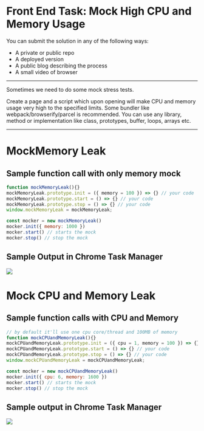 # Front End Task: Mock High CPU and Memory Usage

You can submit the solution in any of the following ways:

- A private or public repo
- A deployed version
- A public blog describing the process
- A small video of browser

---

Sometimes we need to do some mock stress tests. 

Create a page and a script which upon opening will make CPU and memory usage very high to the specified limits. Some bundler like webpack/browserify/parcel is recommended. You can use any library, method or implementation like class, prototypes, buffer, loops, arrays etc.

---
# MockMemory Leak
## Sample function call with only memory mock
```js
function mockMemoryLeak(){}
mockMemoryLeak.prototype.init = ({ memory = 100 }) => {} // your code
mockMemoryLeak.prototype.start = () => {} // your code
mockMemoryLeak.prototype.stop = () => {} // your code
window.mockMemoryLeak = mockMemoryLeak;

const mocker = new mockMemoryLeak()
mocker.init({ memory: 1000 })
mocker.start() // starts the mock
mocker.stop() // stop the mock
```

## Sample Output in Chrome Task Manager
![](http://i.imgur.com/lrcgyoD.png)

# Mock CPU and Memory Leak

## Sample function calls with CPU and Memory
```js
// by default it'll use one cpu core/thread and 100MB of memory
function mockCPUandMemoryLeak(){}
mockCPUandMemoryLeak.prototype.init = ({ cpu = 1, memory = 100 }) => {} // your code
mockCPUandMemoryLeak.prototype.start = () => {} // your code
mockCPUandMemoryLeak.prototype.stop = () => {} // your code
window.mockCPUandMemoryLeak = mockCPUandMemoryLeak;

const mocker = new mockCPUandMemoryLeak()
mocker.init({ cpu: 6, memory: 1600 })
mocker.start() // starts the mock
mocker.stop() // stop the mock
```

## Sample output in Chrome Task Manager
![](http://i.imgur.com/9grAuH3.png)
